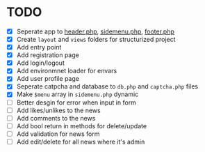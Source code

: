 # TODO

- [x] Seperate app to [header.php](layout/header.php), [sidemenu.php](layout/sidemenu.php), [footer.php](layout/footer.php)
- [x] Create `layout` and `views` folders for structurized project
- [x] Add entry point
- [x] Add registration page
- [x] Add login/logout
- [x] Add environmnet loader for envars
- [x] Add user profile page
- [x] Seperate catpcha and database to `db.php` and `captcha.php` files
- [x] Make `$menu` array in `sidemenu.php` dynamic
- [ ] Better desgin for error when input in form
- [ ] Add likes/unlikes to the news
- [ ] Add comments to the news
- [ ] Add bool return in methods for delete/update
- [ ] Add validation for news form
- [ ] Add  edit/delete for all news where it's admin